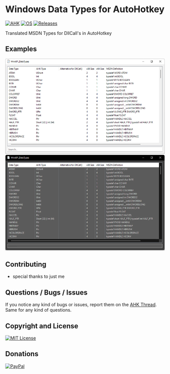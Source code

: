 # Windows Data Types for AutoHotkey
[![AHK](https://img.shields.io/badge/ahk-2.0--beta.3-C3D69B.svg?style=flat-square)]()
[![OS](https://img.shields.io/badge/os-windows-C3D69B.svg?style=flat-square)]()
[![Releases](https://img.shields.io/github/downloads/jNizM/AutoHotkey_MSDN_Types/total.svg?style=flat-square&color=95B3D7)](https://github.com/jNizM/AutoHotkey_MSDN_Types/releases)

Translated MSDN Types for DllCall's in AutoHotkey


## Examples
![WinAPI_DataTypes](img/WinAPI_DataTypes.png)
![WinAPI_DataTypes_Dark](img/WinAPI_DataTypes_Dark.png)


## Contributing
* special thanks to just me


## Questions / Bugs / Issues
If you notice any kind of bugs or issues, report them on the [AHK Thread](https://www.autohotkey.com/boards/viewtopic.php?t=95857). Same for any kind of questions.


## Copyright and License
[![MIT License](https://img.shields.io/github/license/jNizM/AutoHotkey_MSDN_Types.svg?style=flat-square&color=C3D69B)](LICENSE)


## Donations
[![PayPal](https://img.shields.io/badge/paypal-donate-B2A2C7.svg?style=flat-square)](https://www.paypal.me/smithz)